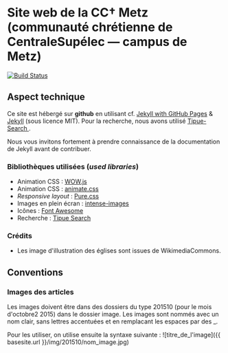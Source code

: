 # Site web de la CC† Metz (communauté chrétienne de CentraleSupélec — campus de Metz)

[![Build Status](https://travis-ci.org/cccroix/cccroix.github.io.svg)](https://travis-ci.org/cccroix/cccroix.github.io)


## Aspect technique

Ce site est hébergé sur **github** en utilisant cf. [Jekyll with GitHub Pages](https://help.github.com/articles/using-jekyll-with-pages/) & [Jekyll](http://jekyllrb.com/docs/home/) (sous licence MIT). Pour la recherche, nous avons utilisé [Tipue-Search
](https://github.com/Tipue/Tipue-Search).

Nous vous invitons fortement à prendre connaissance de la documentation de Jekyll avant de contribuer.

### Bibliothèques utilisées (*used libraries*)

- Animation CSS : [WOW.js](https://github.com/matthieua/WOW)
- Animation CSS : [animate.css](https://github.com/daneden/animate.css)
- *Responsive layout* : [Pure.css](http://purecss.io/)
- Images en plein écran : [intense-images](https://github.com/tholman/intense-images)
- Icônes : [Font Awesome](http://fontawesome.io/)
- Recherche : [Tipue Search](https://github.com/Tipue/Tipue-Search)

### Crédits

- Les image d'illustration des églises sont issues de WikimediaCommons.

## Conventions

### Images des articles
Les images doivent être dans des dossiers du type 201510 (pour le mois d'octobre2 2015) dans le dossier image. Les images sont nommés avec un nom clair, sans lettres accentuées et en remplacant les espaces par des _.

Pour les utiliser, on utilise ensuite la syntaxe suivante :
    ![titre_de_l'image]({{ basesite.url }}/img/201510/nom_image.jpg)
